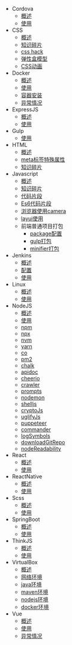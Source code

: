 * Cordova
  * [概述](/cordova/overview.md)
  * [使用](/cordova/usage.md)
* CSS
  * [概述](/css/overview.md)
  * [知识碎片](/css/piecesOfKnowledge.md)
  * [css hack](/css/cssHack.md)
  * [弹性盒模型](/css/flex.md)
  * [CSS动画](/css/animate.md)
* Docker
  * [概述](/docker/overview.md)
  * [使用](/docker/usage.md)
  * [容器安装](/docker/container.md)
  * [异常情况](/docker/error.md)
* ExpressJS
  * [概述](/express/overview.md)
  * [使用](/express/usage.md)
* Gulp
  * [使用](/gulp/usage.md)
* HTML
  * [概述](/html/overview.md)
  * [meta标签特殊属性](/html/meta.md)
  * [知识碎片](/html/piecesOfKnowledge.md)
* Javascript
  * [概述](/javascript/overview.md)
  * [知识碎片](/javascript/piecesOfKnowledge.md)
  * [代码片段](/javascript/codeSnippets.md)
  * [Es6代码片段](/javascript/codeSnippetsEs6.md)
  * [浏览器使用camera](/javascript/web-camera.md)
  * [layui使用](/javascript/layui.md)
  * 前端普通项目打包
    * [package配置](/javascript/build/package.md)
    * [gulp打包](/javascript/build/gulpfile.md)
    * [minifier打包](/javascript/build/minifier.md)
* Jenkins
  * [概述](/jenkins/overview.md)
  * [配置](jenkins/config.md)
  * [使用](jenkins/usage.md)
* Linux
  * [概述](/linux/overview.md)
  * [使用](/linux/usage.md)
* NodeJS
  * [概述](/nodejs/overview.md)
  * [使用](/nodejs/usage.md)
  * [npm](/nodejs/npm.md)
  * [npx](/nodejs/npx.md)
  * [nvm](/nodejs/nvm.md)
  * [yarn](/nodejs/yarn.md)
  * [co](/nodejs/co.md)
  * [pm2](/nodejs/pm2.md)
  * [chalk](/nodejs/chalk.md)
  * [apidoc](/nodejs/apidoc.md)
  * [cheerio](/nodejs/cheerio.md)
  * [crawler](/nodejs/crawler.md)
  * [prompts](/nodejs/prompts.md)
  * [nodemon](/nodejs/nodemon.md)
  * [shelljs](/nodejs/shelljs.md)
  * [cryptoJs](/nodejs/cryptoJs.md)
  * [uglifyJs](/nodejs/uglifyJs.md)
  * [puppeteer](/nodejs/puppeteer.md)
  * [commander](/nodejs/commander.md)
  * [logSymbols](/nodejs/logSymbols.md)
  * [downloadGitRepo](/nodejs/downloadGitRepo.md)
  * [nodeReadability](/nodejs/nodeReadability.md)
* React
  * [概述](/react/overview.md)
  * [使用](/react/usage.md)
* ReactNative
  * [概述](/reactNative/overview.md)
  * [使用](/reactNative/usage.md)
* Scss
  * [概述](/scss/overview.md)
  * [使用](/scss/usage.md)
* SpringBoot
  * [概述](/springboot/overview.md)
  * [使用](/springboot/usage.md)
* ThinkJS
  * [概述](/thinkjs/overview.md)
  * [使用](/thinkjs/usage.md)
* VirtualBox
  * [概述](/virtualBox/overview.md)
  * [网络环境](/virtualbox/network.md)
  * [java环境](/virtualbox/java.md)
  * [maven环境](/virtualbox/maven.md)
  * [nodejs环境](/virtualbox/nodejs.md)
  * [docker环境](/virtualbox/docker.md)
* Vue
  * [概述](/vue/overview.md)
  * [使用](/vue/usage.md)
  * [异常情况](/vue/error.md)
